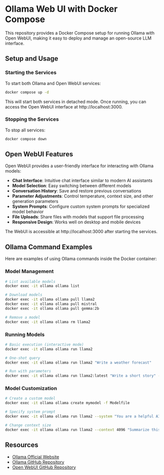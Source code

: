 # Ollama Web UI with Docker Compose

This repository provides a Docker Compose setup for running Ollama with Open WebUI, making it easy to deploy and manage an open-source LLM interface.

## Setup and Usage

### Starting the Services

To start both Ollama and Open WebUI services:

```bash
docker compose up -d
```

This will start both services in detached mode. Once running, you can access the Open WebUI interface at http://localhost:3000.

### Stopping the Services

To stop all services:

```bash
docker compose down
```

## Open WebUI Features

Open WebUI provides a user-friendly interface for interacting with Ollama models:

- **Chat Interface**: Intuitive chat interface similar to modern AI assistants
- **Model Selection**: Easy switching between different models
- **Conversation History**: Save and restore previous conversations
- **Parameter Adjustments**: Control temperature, context size, and other generation parameters
- **System Prompts**: Configure custom system prompts for specialized model behavior
- **File Uploads**: Share files with models that support file processing
- **Responsive Design**: Works well on desktop and mobile devices

The WebUI is accessible at http://localhost:3000 after starting the services.

## Ollama Command Examples

Here are examples of using Ollama commands inside the Docker container:

### Model Management

```bash
# List available models
docker exec -it ollama ollama list

# Download models
docker exec -it ollama ollama pull llama2
docker exec -it ollama ollama pull mistral
docker exec -it ollama ollama pull gemma:2b

# Remove a model
docker exec -it ollama ollama rm llama2
```

### Running Models

```bash
# Basic execution (interactive mode)
docker exec -it ollama ollama run llama2

# One-shot query
docker exec -it ollama ollama run llama2 "Write a weather forecast"

# Run with parameters
docker exec -it ollama ollama run llama2:latest "Write a short story" --temperature 0.7
```

### Model Customization

```bash
# Create a custom model
docker exec -it ollama ollama create mymodel -f Modelfile

# Specify system prompt
docker exec -it ollama ollama run llama2 --system "You are a helpful AI assistant"

# Change context size
docker exec -it ollama ollama run llama2 --context 4096 "Summarize this long passage..."
```

## Resources

- [Ollama Official Website](https://ollama.com)
- [Ollama GitHub Repository](https://github.com/ollama/ollama)
- [Open WebUI GitHub Repository](https://github.com/open-webui/open-webui)
